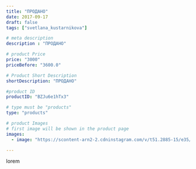 ```yaml
---
title: "ПРОДАНО"
date: 2017-09-17
draft: false
tags: ["svetlana_kustarnikova"]

# meta description
description : "ПРОДАНО"

# product Price
price: "3000"
priceBefore: "3600.0"

# Product Short Description
shortDescription: "ПРОДАНО"

#product ID
productID: "BZJu6e1hTx3"

# type must be "products"
type: "products"

# product Images
# first image will be shown in the product page
images:
  - image: "https://scontent-arn2-2.cdninstagram.com/v/t51.2885-15/e35/21690092_1266648186772776_4093089943163764736_n.jpg?se=7&tp=1&_nc_ht=scontent-arn2-2.cdninstagram.com&_nc_cat=100&_nc_ohc=Ou1ohCJ5VygAX_6JRhn&ccb=7-4&oh=050179f69ddda040b897ebea8c20fa0b&oe=6084A1BE&ig_cache_key=MTYwNjAyMTA3MTExMzYzMjg4Nw%3D%3D.2-ccb7-4"

---
```

lorem
